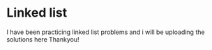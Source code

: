 # Linked list
I have been practicing linked list problems and i will be uploading the solutions here  Thankyou!
